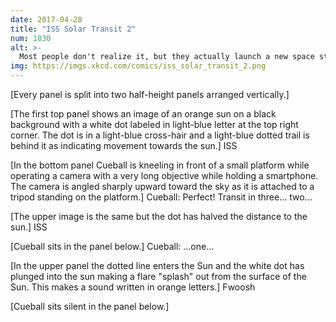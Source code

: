 ```yaml
---
date: 2017-04-28
title: "ISS Solar Transit 2"
num: 1830
alt: >-
  Most people don't realize it, but they actually launch a new space station every few weeks because this keeps happening.
img: https://imgs.xkcd.com/comics/iss_solar_transit_2.png
---
```

[Every panel is split into two half-height panels arranged vertically.]

[The first top panel shows an image of an orange sun on a black background with a white dot labeled in light-blue letter at the top right corner. The dot is in a light-blue cross-hair and a light-blue dotted trail is behind it as indicating movement towards the sun.]
ISS

[In the bottom panel Cueball is kneeling in front of a small platform while operating a camera with a very long objective while holding a smartphone. The camera is angled sharply upward toward the sky as it is attached to a tripod standing on the platform.]
Cueball: Perfect! Transit in three... two...

[The upper image is the same but the dot has halved the distance to the sun.]
ISS

[Cueball sits in the panel below.]
Cueball: ...one...

[In the upper panel the dotted line enters the Sun and the white dot has plunged into the sun making a flare "splash" out from the surface of the Sun. This makes a sound written in orange letters.]
Fwoosh

[Cueball sits silent in the panel below.]
